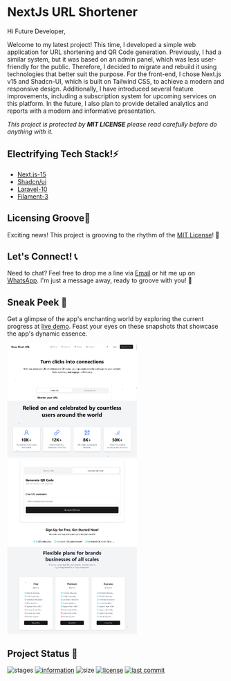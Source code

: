 # NextJs URL Shortener

Hi Future Developer, 

Welcome to my latest project! This time, I developed a simple web application for URL shortening and QR Code generation. Previously, I had a similar system, but it was based on an admin panel, which was less user-friendly for the public. Therefore, I decided to migrate and rebuild it using technologies that better suit the purpose. For the front-end, I chose Next.js v15 and Shadcn-UI, which is built on Tailwind CSS, to achieve a modern and responsive design. Additionally, I have introduced several feature improvements, including a subscription system for upcoming services on this platform. In the future, I also plan to provide detailed analytics and reports with a modern and informative presentation.

*This project is protected by **MIT LICENSE** please read carefully before do anything with it.*

## Electrifying Tech Stack!⚡

- [Next.js-15](https://nextjs.org/)
- [Shadcn/ui](https://ui.shadcn.com/)
- [Laravel-10](https://laravel.com/)
- [Filament-3](https://filamentphp.com/)

## Licensing Groove🕺

Exciting news! This project is grooving to the rhythm of the [MIT License](https://github.com/novaardiansyah/next-short-url/blob/main/LICENSE)! 🎉

## Let's Connect! 📞

Need to chat? Feel free to drop me a line via [Email](mailto:novaardiansyah78@gmail.com) or hit me up on [WhatsApp](https://wa.me/6289506668480?text=Hi%20Nova,%20I%20have%20a%20question%20about%20your%20project%20on%20GitHub:%20https://github.com/novaardiansyah/next-short-url). I'm just a message away, ready to groove with you! 📩

## Sneak Peek 🌟

Get a glimpse of the app's enchanting world by exploring the current progress at [live demo](https://shorturl.novaardiansyah.my.id/). Feast your eyes on these snapshots that showcase the app's dynamic essence.

<div style="margin-bottom: 5px">
  <img src="public/capture/image-1.jpg" alt="image-1" style="width: 300px; margin-right: 10px" />
  <img src="public/capture/image-4.jpg" alt="image-2" style="width: 300px; margin-right: 10px" />
  <img src="public/capture/image-2.jpg" alt="image-2" style="width: 300px; margin-right: 10px" />
  <img src="public/capture/image-3.jpg" alt="image-2" style="width: 300px; margin-right: 10px" />
</div>

## Project Status 🚀 

![stages](https://img.shields.io/badge/stages-development-informational)
[![information](https://img.shields.io/badge/information-references-informational)](https://github.com/novaardiansyah/next-short-url/blob/main/references.json)
![size](https://img.shields.io/github/repo-size/novaardiansyah/next-short-url?label=size&color=informational)
[![license](https://img.shields.io/badge/license-MIT-blue.svg)](https://github.com/novaardiansyah/next-short-url/blob/main/LICENSE)
[![last commit](https://img.shields.io/github/last-commit/novaardiansyah/next-short-url?label=last%20commit&color=informational)](https://github.com/novaardiansyah/next-short-url/commits/main)
